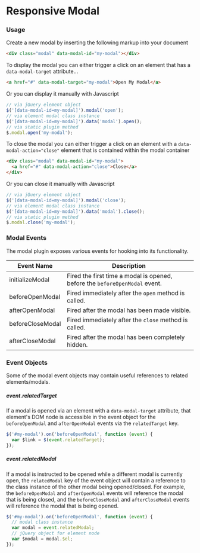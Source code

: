 # Responsive Modal

### Usage

Create a new modal by inserting the following markup into your document

``` html
<div class="modal" data-modal-id="my-modal"></div>
```

To display the modal you can either trigger a click on an element that has a `data-modal-target` attribute...
``` html
<a href="#" data-modal-target="my-modal">Open My Modal</a>
```

Or you can display it manually  with Javascript
``` javascript
// via jQuery element object
$('[data-modal-id=my-modal]').modal('open');
// via element modal class instance
$('[data-modal-id=my-modal]').data('modal').open();
// via static plugin method
$.modal.open('my-modal');
```

To close the modal you can either trigger a click on an element with a `data-modal-action="close"` element that is contained within the modal container
``` html
<div class="modal" data-modal-id="my-modal">
  <a href="#" data-modal-action="close">Close</a>
</div>
```

Or you can close it manually with Javascript
``` javascript
// via jQuery element object
$('[data-modal-id=my-modal]').modal('close');
// via element modal class instance
$('[data-modal-id=my-modal]').data('modal').close();
// via static plugin method
$.modal.close('my-modal');
```

### Modal Events

The modal plugin exposes various events for hooking into its functionality.

Event Name | Description
--- | ---
initializeModal | Fired the first time a modal is opened, before the `beforeOpenModal` event.
beforeOpenModal | Fired immediately after the `open` method is called.
afterOpenModal | Fired after the modal has been made visible.
beforeCloseModal | Fired immediately after the `close` method is called.
afterCloseModal | Fired after the modal has been completely hidden.

### Event Objects
Some of the modal event objects may contain useful references to related elements/modals.

##### event.relatedTarget
If a modal is opened via an element with a `data-modal-target` attribute, that element's DOM node is accessible in the event object for the `beforeOpenModal` and `afterOpenModal` events via the `relatedTarget` key.
``` javascript
$('#my-modal').on('beforeOpenModal', function (event) {
  var $link = $(event.relatedTarget);
});
```

##### event.relatedModal
If a modal is instructed to be opened while a different modal is currently open, the `relatedModal` key of the event object will contain a reference to the class instance of the other modal being opened/closed.  For example, the `beforeOpenModal` and `afterOpenModal` events will reference the modal that is being closed, and the `beforeCloseModal` and `afterCloseModal` events will reference the modal that is being opened.
``` javascript
$('#my-modal').on('beforeOpenModal', function (event) {
  // modal class instance
  var modal = event.relatedModal;
  // jQuery object for element node
  var $modal = modal.$el;
});
```
